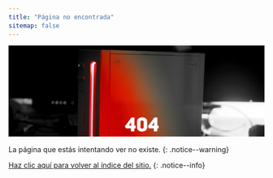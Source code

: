 ```yaml
---
title: "Página no encontrada"
sitemap: false
---
```


![404](/images/main-pages/Wii_Red_404.jpg)

La página que estás intentando ver no existe.
{: .notice--warning}

[Haz clic aquí para volver al índice del sitio.](site-navigation)
{: .notice--info}
